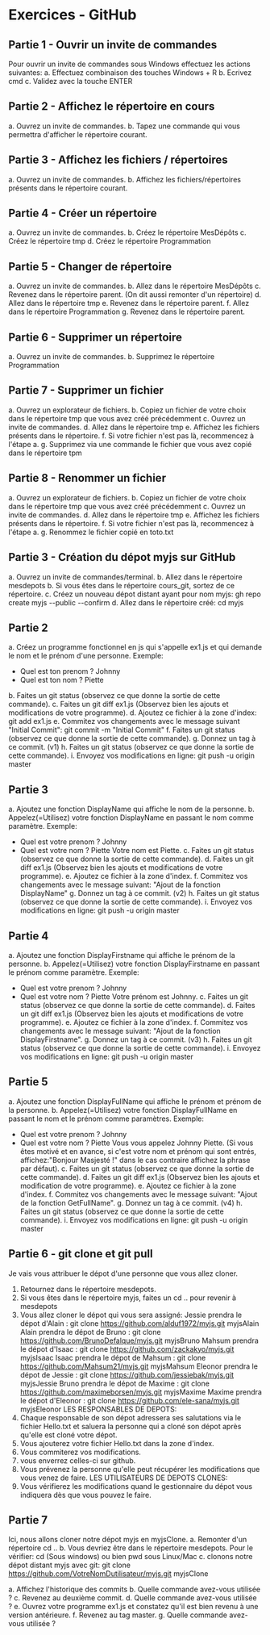 # Exercices - GitHub

## Partie 1 - Ouvrir un invite de commandes

Pour ouvrir un invite de commandes sous Windows effectuez les actions suivantes:
a. Effectuez combinaison des touches Windows + R
b. Ecrivez cmd
c. Validez avec la touche ENTER

## Partie 2 - Affichez le répertoire en cours

a. Ouvrez un invite de commandes.
b. Tapez une commande qui vous permettra d'afficher le répertoire courant.

## Partie 3 - Affichez les fichiers / répertoires

a. Ouvrez un invite de commandes.
b. Affichez les fichiers/répertoires présents dans le répertoire courant.

## Partie 4 - Créer un répertoire

a. Ouvrez un invite de commandes.
b. Créez le répertoire MesDépôts
c. Créez le répertoire tmp
d. Créez le répertoire Programmation

## Partie 5 - Changer de répertoire

a. Ouvrez un invite de commandes.
b. Allez dans le répertoire MesDépôts
c. Revenez dans le répertoire parent. (On dit aussi remonter d'un répertoire)
d. Allez dans le répertoire tmp
e. Revenez dans le répertoire parent.
f. Allez dans le répertoire Programmation
g. Revenez dans le répertoire parent.

## Partie 6 - Supprimer un répertoire

a. Ouvrez un invite de commandes.
b. Supprimez le répertoire Programmation

## Partie 7 - Supprimer un fichier

a. Ouvrez un explorateur de fichiers.
b. Copiez un fichier de votre choix dans le répertoire tmp que vous avez créé précédemment 
c. Ouvrez un invite de commandes.
d. Allez dans le répertoire tmp
e. Affichez les fichiers présents dans le répertoire.
f. Si votre fichier n'est pas là, recommencez à l'étape a.
g. Supprimez via une commande le fichier que vous avez copié dans le répertoire tpm

## Partie 8 - Renommer un fichier
a. Ouvrez un explorateur de fichiers.
b. Copiez un fichier de votre choix dans le répertoire tmp que vous avez créé précédemment 
c. Ouvrez un invite de commandes.
d. Allez dans le répertoire tmp
e. Affichez les fichiers présents dans le répertoire.
f. Si votre fichier n'est pas là, recommencez à l'étape a.
g. Renommez le fichier copié en toto.txt

## Partie 3 - Création du dépot myjs sur GitHub

a. Ouvrez un invite de commandes/terminal.
b. Allez dans le répertoire mesdepots
b. Si vous êtes dans le répertoire cours_git, sortez de ce répertoire.
c. Créez un nouveau dépot distant ayant pour nom myjs: gh repo create myjs --public --confirm
d. Allez dans le répertoire créé: cd myjs

## Partie 2 

a. Créez un programme fonctionnel en js qui s'appelle ex1.js et qui demande le nom et le prénom d'une personne.
Exemple:
- Quel est ton prenom ? Johnny
- Quel est ton nom ? Piette

b. Faites un git status (observez ce que donne la sortie de cette commande).
c. Faites un git diff ex1.js (Observez bien les ajouts et modifications de votre programme).
d. Ajoutez ce fichier à la zone d'index: git add ex1.js
e. Commitez vos changements avec le message suivant "Initial Commit": git commit -m "Initial Commit"
f. Faites un git status (observez ce que donne la sortie de cette commande).
g. Donnez un tag à ce commit. (v1)
h. Faites un git status (observez ce que donne la sortie de cette commande).
i. Envoyez vos modifications en ligne: git push -u origin master

## Partie 3

a. Ajoutez une fonction DisplayName qui affiche le nom de la personne.
b. Appelez(=Utilisez) votre fonction DisplayName en passant le nom comme paramètre.
Exemple:
- Quel est votre prenom ? Johnny
- Quel est votre nom ? Piette
Votre nom est Piette.
c. Faites un git status (observez ce que donne la sortie de cette commande).
d. Faites un git diff ex1.js (Observez bien les ajouts et modifications de votre programme).
e. Ajoutez ce fichier à la zone d'index.
f. Commitez vos changements avec le message suivant: "Ajout de la fonction DisplayName"
g. Donnez un tag à ce commit. (v2)
h. Faites un git status (observez ce que donne la sortie de cette commande).
i. Envoyez vos modifications en ligne: git push -u origin master

## Partie 4

a. Ajoutez une fonction DisplayFirstname qui affiche le prénom de la personne.
b. Appelez(=Utilisez) votre fonction DisplayFirstname en passant le prénom comme paramètre.
Exemple:
- Quel est votre prenom ? Johnny
- Quel est votre nom ? Piette
Votre prénom est Johnny.
c. Faites un git status (observez ce que donne la sortie de cette commande).
d. Faites un git diff ex1.js (Observez bien les ajouts et modifications de votre programme).
e. Ajoutez ce fichier à la zone d'index.
f. Commitez vos changements avec le message suivant: "Ajout de la fonction DisplayFirstname".
g. Donnez un tag à ce commit. (v3)
h. Faites un git status (observez ce que donne la sortie de cette commande).
i. Envoyez vos modifications en ligne: git push -u origin master

## Partie 5

a. Ajoutez une fonction DisplayFullName qui affiche le prénom et prénom de la personne.
b. Appelez(=Utilisez) votre fonction DisplayFullName en passant le nom et le prénom comme paramètres.
Exemple:
- Quel est votre prenom ? Johnny
- Quel est votre nom ? Piette
Vous vous appelez Johnny Piette. (Si vous êtes motivé et en avance, si c'est votre nom et prénom qui sont entrés, affichez:"Bonjour Masjesté !" dans le cas contraire affichez la phrase par défaut).
c. Faites un git status (observez ce que donne la sortie de cette commande).
d. Faites un git diff ex1.js (Observez bien les ajouts et modification de votre programme).
e. Ajoutez ce fichier à la zone d'index.
f. Commitez vos changements avec le message suivant: "Ajout de la fonction GetFullName".
g. Donnez un tag à ce commit. (v4)
h. Faites un git status (observez ce que donne la sortie de cette commande).
i. Envoyez vos modifications en ligne: git push -u origin master

## Partie 6 - git clone et git pull

Je vais vous attribuer le dépot d'une personne que vous allez cloner.
1. Retournez dans le répertoire mesdepots.
2. Si vous êtes dans le répertoire myjs, faites un cd .. pour revenir à mesdepots
3. Vous allez cloner le dépot qui vous sera assigné:
Jessie prendra le dépot d'Alain     : git clone https://github.com/alduf1972/myjs.git myjsAlain
Alain prendra le dépot de Bruno     : git clone https://github.com/BrunoDefalque/myjs.git myjsBruno
Mahsum prendra le dépot d'Isaac     : git clone https://github.com/zackakyo/myjs.git myjsIsaac
Isaac prendra le dépot de Mahsum    : git clone https://github.com/Mahsum21/myjs.git myjsMahsum
Eleonor prendra le dépot de Jessie  : git clone https://github.com/jessiebak/myjs.git myjsJessie
Bruno prendra le dépot de Maxime    : git clone https://github.com/maximeborsen/myjs.git myjsMaxime
Maxime prendra le dépot d'Eleonor   : git clone https://github.com/ele-sana/myjs.git myjsEleonor
LES RESPONSABLES DE DEPOTS:
4. Chaque responsable de son dépot adressera ses salutations via le fichier Hello.txt et saluera la personne qui a cloné son dépot après qu'elle est cloné votre dépot.
5. Vous ajouterez votre fichier Hello.txt dans la zone d'index.
6. Vous commiterez vos modifications.
7. vous enverrez celles-ci sur github.
8. Vous prévenez la personne qu'elle peut récupérer les modifications que vous venez de faire.
LES UTILISATEURS DE DEPOTS CLONES:
9. Vous vérifierez les modifications quand le gestionnaire du dépot vous indiquera dès que vous pouvez le faire.

## Partie 7

Ici, nous allons cloner notre dépot myjs en myjsClone.
a. Remonter d'un répertoire cd ..
b. Vous devriez être dans le répertoire mesdepots. Pour le vérifier: cd (Sous windows) ou bien pwd sous Linux/Mac
c. clonons notre dépot distant myjs avec git: git clone https://github.com/VotreNomDutilisateur/myjs.git myjsClone



a. Affichez l'historique des commits
b. Quelle commande avez-vous utilisée ?
c. Revenez au deuxième commit.
d. Quelle commande avez-vous utilisée ?
e. Ouvrez votre programme ex1.js et constatez qu'il est bien revenu à une version antérieure.
f. Revenez au tag master.
g. Quelle commande avez-vous utilisée ?

  